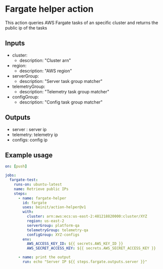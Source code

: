 # Fargate helper action

This action queries AWS Fargate tasks of an specific cluster and returns the public ip of the tasks

## Inputs

- cluster:
  - description: "Cluster arn"
- region:
  - description: "AWS region"
- serverGroup:
  - description: "Server task group matcher"
- telemetryGroup:
  - description: "Telemetry task group matcher"
- configGroup:
  - description: "Config task group matcher"

## Outputs

- server : server ip
- telemetry: telemetry ip
- configs: config ip

## Example usage

```yml
on: [push]

jobs:
  fargate-test:
    runs-on: ubuntu-latest
    name: Retrieve public IPs
    steps:
      - name: fargate-helper
        id: fargate
        uses: beinit/action-helper@v1
        with:
          cluster: arn:aws:ecs:us-east-2:481218820000:cluster/XYZ
          region: us-east-2
          serverGroup: platform-qa
          telemetryGroup: telemetry-qa
          configGroup: XYZ-configs
        env:
          AWS_ACCESS_KEY_ID: ${{ secrets.AWS_KEY_ID }}
          AWS_SECRET_ACCESS_KEY: ${{ secrets.AWS_SECRET_ACCESS_KEY }}

      - name: print the output
        run: echo "Server IP ${{ steps.fargate.outputs.server }}"
```
